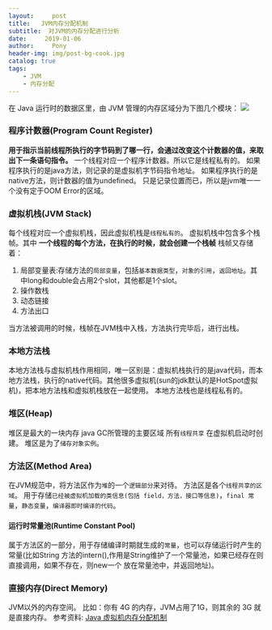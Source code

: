 ```yaml
---
layout:     post
title:   JVM内存分配机制
subtitle:  对JVM的内存分配进行分析
date:     2019-01-06
author:     Pony
header-img: img/post-bg-cook.jpg
catalog: true
tags:
    - JVM
    - 内存分配
---
```

 在 Java 运行时的数据区里，由 JVM 管理的内存区域分为下图几个模块：
![](https://ws3.sinaimg.cn/large/006tNc79ly1fywmeawwqej30qo0k0jt6.jpg)
### 程序计数器(Program Count Register)
**用于指示当前线程所执行的字节码到了哪一行，会通过改变这个计数器的值，来取出下一条语句指令。**
一个线程对应一个程序计数器。所以它是线程私有的。
如果程序执行的是java方法，则记录的是虚拟机字节码指令地址。
如果程序执行的是native方法，则计数器的值为undefined。
只是记录位置而已，所以是jvm唯一一个没有定于OOM Error的区域。

### 虚拟机栈(JVM Stack)
每个线程对应一个虚拟机栈，因此虚拟机栈是`线程私有的`。
虚拟机栈中包含多个栈帧。其中
**一个线程的每个方法，在执行的时候，就会创建一个栈帧**
栈帧又存储着：
1. 局部变量表:存储方法的`局部变量`，包括`基本数据类型`，`对象的引用`，`返回地址`。其中long和double会占用2个slot，其他都是1个slot。
2. 操作数栈
3. 动态链接
4. 方法出口

当方法被调用的时候，栈帧在JVM栈中入栈，方法执行完毕后，进行出栈。

### 本地方法栈
本地方法栈与虚拟机栈作用相同，唯一区别是：虚拟机栈执行的是java代码，而本地方法栈，执行的native代码。其他很多虚拟机(sun的jdk默认的是HotSpot虚拟机)，把本地方法栈和虚拟机栈放在一起使用。
本地方法栈也是线程私有的。

### 堆区(Heap)
堆区是最大的一块内存
java GC所管理的主要区域
所有`线程共享`
在虚拟机启动时创建。
堆区是为了`储存对象实例`。

### 方法区(Method Area)
在JVM规范中，将方法区作为`堆`的一个`逻辑部分`来对待。
方法区是各个`线程共享的区域`。
用于存储`已经被虚拟机加载的类信息(包括 field，方法，接口等信息)`，`final 常量`，`静态变量`，`编译器即时编译的代码`。
#### 运行时常量池(Runtime Constant Pool)
属于方法区的一部分，用于存储编译时期就生成的`常量`，也可以存储运行时产生的常量(比如String 方法的intern(),作用是String维护了一个常量池，如果已经存在则直接调用，如果不存在，则new一个 放在常量池中，并返回地址)。

### 直接内存(Direct Memory)
JVM以外的内存空间。
比如：你有 4G 的内存，JVM占用了1G，则其余的 3G 就是直接内存。
 参考资料:
 [Java 虚拟机内存分配机制](https://github.com/jeanboydev/Android-ReadTheFuckingSourceCode/blob/master/JVM/JVM-%E5%86%85%E5%AD%98%E5%88%86%E9%85%8D%E6%9C%BA%E5%88%B6.md)



